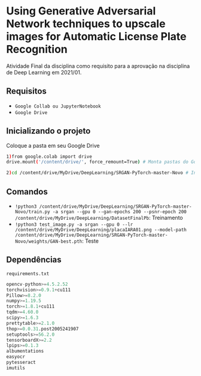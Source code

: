 # Using Generative Adversarial Network techniques to upscale images for Automatic License Plate Recognition
Atividade Final da disciplina como requisito para a aprovação na disciplina de Deep Learning em 2021/01.

<!-- O site está temporariamente hospedado no url a seguir: https://ledsplay.davipetris.me/ -->

## Requisitos

- `Google Collab ou JupyterNotebook`
- `Google Drive`

## Inicializando o projeto

Coloque a pasta em seu Google Drive

```bash
1)from google.colab import drive
drive.mount('/content/drive/', force_remount=True) # Monta pastas do Google Drive.

2)cd /content/drive/MyDrive/DeepLearning/SRGAN-PyTorch-master-Novo # Instalar requirements - Executar toda vez que entrar no Colab.
```

## Comandos

- `!python3 /content/drive/MyDrive/DeepLearning/SRGAN-PyTorch-master-Novo/train.py -a srgan --gpu 0 --gan-epochs 200 --psnr-epoch 200 /content/drive/MyDrive/DeepLearning/DatasetFinalPb`: Treinamento
- `!python3 test_image.py -a srgan --gpu 0 --lr /content/drive/MyDrive/DeepLearning/placaIARA01.png --model-path /content/drive/MyDrive/DeepLearning/SRGAN-PyTorch-master-Novo/weights/GAN-best.pth`: Teste

## Dependências

`requirements.txt`

```python
opencv-python>=4.5.2.52
torchvision>=0.9.1+cu111
Pillow>=8.2.0
numpy>=1.19.5
torch>=1.8.1+cu111
tqdm>=4.60.0
scipy>=1.6.3
prettytable>=2.1.0
thop>=0.0.31.post2005241907
setuptools>=56.2.0
tensorboardX>=2.2
lpips>=0.1.3
albumentations
easyocr
pytesseract
imutils
```


